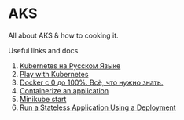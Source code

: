 # AKS
All about AKS &amp; how to cooking it.

Useful links and docs.

1. [Kubernetes на Русском Языке](https://www.youtube.com/playlist?list=PLg5SS_4L6LYvN1RqaVesof8KAf-02fJSi)
2. [Play with Kubernetes](https://labs.play-with-k8s.com/)
3. [Docker с 0 до 100%. Всё, что нужно знать.](https://www.youtube.com/watch?v=O8N1lvkIjig)
4. [Containerize an application](https://docs.docker.com/get-started/02_our_app/)
5. [Minikube start](https://minikube.sigs.k8s.io/docs/start/?arch=%2Fmacos%2Fx86-64%2Fstable%2Fbinary+download)
6. [Run a Stateless Application Using a Deployment](https://kubernetes.io/docs/tasks/run-application/run-stateless-application-deployment/)
